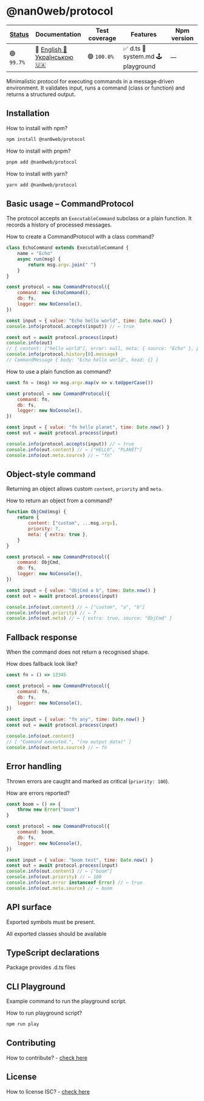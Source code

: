 # @nan0web/protocol

|[Status](https://github.com/nan0web/monorepo/blob/main/system.md#написання-сценаріїв)|Documentation|Test coverage|Features|Npm version|
|---|---|---|---|---|
 |🟢 `99.7%` |🧪 [English 🏴󠁧󠁢󠁥󠁮󠁧󠁿](https://github.com/nan0web/protocol/blob/main/README.md)<br />[Українською 🇺🇦](https://github.com/nan0web/protocol/blob/main/docs/uk/README.md) |🟢 `100.0%` |✅ d.ts 📜 system.md 🕹️ playground |— |

Minimalistic protocol for executing commands in a message‑driven
environment. It validates input, runs a command (class or function)
and returns a structured output.

## Installation

How to install with npm?
```bash
npm install @nan0web/protocol
```

How to install with pnpm?
```bash
pnpm add @nan0web/protocol
```

How to install with yarn?
```bash
yarn add @nan0web/protocol
```

## Basic usage – CommandProtocol

The protocol accepts an `ExecutableCommand` subclass or a plain
function. It records a history of processed messages.

How to create a CommandProtocol with a class command?
```js
class EchoCommand extends ExecutableCommand {
	name = "Echo"
	async run(msg) {
		return msg.argv.join(" ")
	}
}

const protocol = new CommandProtocol({
	command: new EchoCommand(),
	db: fs,
	logger: new NoConsole(),
})

const input = { value: "Echo hello world", time: Date.now() }
console.info(protocol.accepts(input)) // ← true

const out = await protocol.process(input)
console.info(out)
// { content: ["hello world"], error: null, meta: { source: "Echo" }, priority: 0 }
console.info(protocol.history[0].message)
// CommandMessage { body: "Echo hello world", head: {} }

```

How to use a plain function as command?
```js
const fn = (msg) => msg.argv.map(v => v.toUpperCase())

const protocol = new CommandProtocol({
	command: fn,
	db: fs,
	logger: new NoConsole(),
})

const input = { value: "fn hello planet", time: Date.now() }
const out = await protocol.process(input)

console.info(protocol.accepts(input)) // ← true
console.info(out.content) // ← ["HELLO", "PLANET"]
console.info(out.meta.source) // ← "fn"

```
## Object‑style command

Returning an object allows custom `content`, `priority` and `meta`.

How to return an object from a command?
```js
function ObjCmd(msg) {
	return {
		content: ["custom", ...msg.argv],
		priority: 7,
		meta: { extra: true },
	}
}

const protocol = new CommandProtocol({
	command: ObjCmd,
	db: fs,
	logger: new NoConsole(),
})

const input = { value: "ObjCmd a b", time: Date.now() }
const out = await protocol.process(input)

console.info(out.content) // ← ["custom", "a", "b"]
console.info(out.priority) // ← 7
console.info(out.meta) // ← { extra: true, source: "ObjCmd" }

```
## Fallback response

When the command does not return a recognised shape.

How does fallback look like?
```js
const fn = () => 12345

const protocol = new CommandProtocol({
	command: fn,
	db: fs,
	logger: new NoConsole(),
})

const input = { value: "fn any", time: Date.now() }
const out = await protocol.process(input)

console.info(out.content)
// [ "Command executed.", "(no output data)" ]
console.info(out.meta.source) // ← fn
```
## Error handling

Thrown errors are caught and marked as critical (`priority: 100`).

How are errors reported?
```js
const boom = () => {
	throw new Error("boom")
}

const protocol = new CommandProtocol({
	command: boom,
	db: fs,
	logger: new NoConsole(),
})

const input = { value: "boom test", time: Date.now() }
const out = await protocol.process(input)
console.info(out.content) // ← ["boom"]
console.info(out.priority) // ← 100
console.info(out.error instanceof Error) // ← true
console.info(out.meta.source) // ← boom

```
## API surface

Exported symbols must be present.

All exported classes should be available

## TypeScript declarations

Package provides .d.ts files

## CLI Playground

Example command to run the playground script.

How to run playground script?
```bash
npm run play
```

## Contributing

How to contribute? - [check here](./CONTRIBUTING.md)

## License

How to license ISC? - [check here](./LICENSE)
